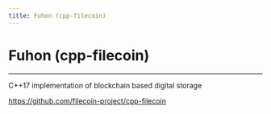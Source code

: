 ```yaml
---
title: Fuhon (cpp-filecoin) 
---
```


# Fuhon (cpp-filecoin)
---

C++17 implementation of blockchain based digital storage

https://github.com/filecoin-project/cpp-filecoin